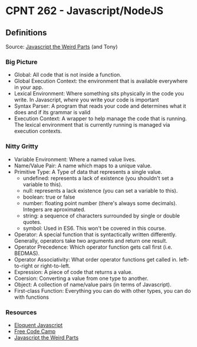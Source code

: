 # CPNT 262 - Javascript/NodeJS
## Definitions
Source: [Javascript the Weird Parts](https://www.youtube.com/watch?v=Bv_5Zv5c-Ts) (and Tony)
### Big Picture
- Global: All code that is not inside a function. 
- Global Execution Context: the environment that is available everywhere in your app.
- Lexical Environment: Where something sits physically in the code you write. In Javascript, *where* you write your code is important
- Syntax Parser: A program that reads your code and determines what it does and if its grammar is valid
- Execution Context: A wrapper to help manage the code that is running. The lexical environment that is currently running is managed via execution contexts.

### Nitty Gritty
- Variable Environment: Where a named value lives.
- Name/Value Pair: A name which maps to a unique value.
- Primitive Type: A Type of data that represents a single value.
  - undefined: represents a lack of existence (you shouldn't set a variable to this).
  - null: represents a lack existence (you can set a variable to this).
  - boolean: true or false
  - number: floating point number (there's always some decimals). Integers are aproximated.
  - string: a sequence of characters surrounded by single or double quotes.
  - symbol: Used in ES6. This won't be covered in this course.
- Operator: A special function that is syntactically written differently. Generally, operators take two arguments and return one result.
- Operator Precedence: Which operator function gets call first (i.e. BEDMAS).
- Operator Associativity: What order operator functions get called in. left-to-right or right-to-left.
- Expression: A piece of code that returns a value.
- Coersion: Converting a value from one type to another. 
- Object: A collection of name/value pairs (in terms of Javascript).
- First-class Function: Everything you can do with other types, you can do with functions

### Resources
- [Eloquent Javascript](https://eloquentjavascript.net/)
- [Free Code Camp](https://www.freecodecamp.org/learn)
- [Javascript the Weird Parts](https://www.youtube.com/watch?v=Bv_5Zv5c-Ts)